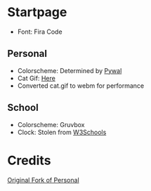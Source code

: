 # Startpage

-   Font: Fira Code

## Personal

-   Colorscheme: Determined by [Pywal](https://github.com/dylanaraps/pywal)
-   Cat Gif: [Here](https://twitter.com/avogado6/status/1165595520967954432?s=19)
-   Converted cat.gif to webm for performance

## School

-	Colorscheme: Gruvbox
-	Clock: Stolen from [W3Schools](https://www.w3schools.com/js/tryit.asp?filename=tryjs_timing_clock)


# Credits

[Original Fork of Personal](https://github.com/kennethcheo/startpage)
